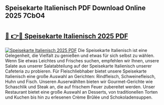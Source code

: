 ## Speisekarte Italienisch PDF Download Online 2025 7CbO4

# <h2><a href="http://gcari6k.nevu.top/?p=Speisekarte+Italienisch">🔗 👉🔴 Speisekarte Italienisch 2025 PDF</a></h2>

[![Speisekarte Italienisch 2025 PDF](https://i.imgur.com/dBaPXMq.png)](http://gcari6k.nevu.top/?p=Speisekarte+Italienisch)
Die Speisekarte Italienisch ist eine Gelegenheit, die Vielfalt zu genießen und etwas für sich selbst zu wählen. Wenn Sie etwas Leichtes und Frisches suchen, empfehlen wir Ihnen, unsere Salate aus unserer Salatabteilung auf der Speisekarte Italienisch unserer Cafeteria zu probieren. Für Fleischliebhaber bietet unsere Speisekarte Italienisch eine große Auswahl an Gerichten: Rindfleisch, Schweinefleisch, Huhn und Fisch. Unseren Auserwählten bieten wir Gourmet-Gerichte wie Schaschlik und Steak an, die auf frischem Feuer zubereitet werden. Unser Restaurant bietet eine große Auswahl an Desserts, von traditionellen Torten und Kuchen bis hin zu erlesenen Crème Brûlée und Schokoladensuppen.
